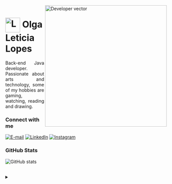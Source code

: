 
  <img align="right" alt="Developer vector" height="380" src="https://media.discordapp.net/attachments/1020872567738863716/1141443808207306802/Code_typing-bro_1.png?width=670&height=670">
<h1>
  <img align="center" alt="Logo" width="46px" src="https://th.bing.com/th/id/R.8487a1d0f7fbdc22b6eed57a80cc27e0?rik=XdRgkcUuibztLg&riu=http%3a%2f%2fcdn106.picsart.com%2f205450069000202.gif&ehk=xfIB2%2fnjoaOhJvX%2fy4ThAWrNBqynCAkjQJbZaIBF8N0%3d&risl=&pid=ImgRaw&r=0"></a>
    <span>Olga Leticia Lopes</span>
</h1>

<p align="justify">Back-end Java developer. 
<br>
Passionate about arts and technology, some of my hobbies are gaming, watching, reading and drawing.</p>

<h3 align="left">Connect with me</h3>

[![E-mail](https://img.shields.io/badge/-Email-000?style=for-the-badge&logo=microsoft-outlook&logoColor=FFA6C9&color:FFF)](mailto:leticiaolgalopes@gmail.com)
[![LinkedIn](https://img.shields.io/badge/-LinkedIn-000?style=for-the-badge&logo=linkedin&logoColor=FFA6C9&color:FFF)](https://www.linkedin.com/in/olgaleticialopes/)
[![Instagram](https://img.shields.io/badge/-Instagram-000?style=for-the-badge&logo=instagram&logoColor=FFA6C9&color:FFF)](https://instagram.com/leiteiciasan)


<h3 align="left">GitHub Stats</h3>

![GitHub stats](https://github-readme-stats-git-masterrstaa-rickstaa.vercel.app/api?username=olgaleticialopes&hide_title=true&show_icons=true&include_all_commits=false&count_private=true&line_height=25&hide=issues&bg_color=000&title_color=FFA6C9&text_color=FFF&border_radius=3&border_color=FFA6C9&icon_color=FFA6C9&ttheme=dracula)

<br>

<details align="left">
  <summary></summary> 
 
  - Badges by <a href="https://shields.io/">shields.io</a><br>
  - GitHub Stats by <a href="https://github.com/anuraghazra/github-readme-stats">anuraghazra</a>
  - Developer vector created by <a href="https://www.freepik.com/vectors/developer">storyset - www.freepik.com</a> (edited by author)
 
  <div align="right">Made with 💜 by <a href="https://github.com/olgaleticialopes">EA</a>.</div>

</details>



  
  
 
